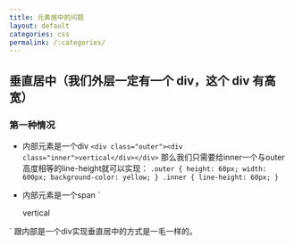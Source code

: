 ```yaml
---
title: 元素居中的问题
layout: default
categories: css
permalink: /:categories/
---
```


## 垂直居中（我们外层一定有一个 div，这个 div 有高宽）
### 第一种情况
- 内部元素是一个div 
`<div class="outer"><div class="inner">vertical</div></div>`
那么我们只需要给inner一个与outer高度相等的line-height就可以实现：
`
  .outer {
    height: 60px;
    width: 600px;
    background-color: yellow;
  }
  .inner {
    line-height: 60px;
  }
` 

- 内部元素是一个span
`
  <div class="outer">
    <span class="inner">vertical</span>
  </div>
`
跟内部是一个div实现垂直居中的方式是一毛一样的。
